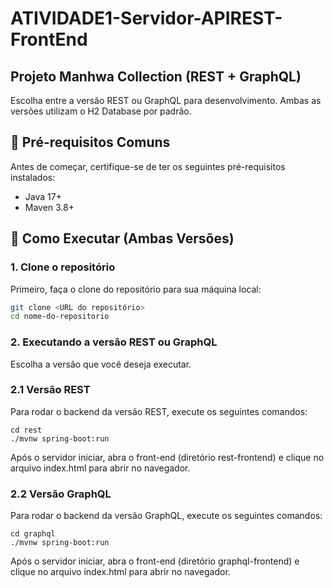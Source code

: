 # ATIVIDADE1-Servidor-APIREST-FrontEnd  
## Projeto Manhwa Collection (REST + GraphQL)

Escolha entre a versão REST ou GraphQL para desenvolvimento. Ambas as versões utilizam o H2 Database por padrão.

## 🌟 Pré-requisitos Comuns
Antes de começar, certifique-se de ter os seguintes pré-requisitos instalados:

- Java 17+
- Maven 3.8+

## 🔄 Como Executar (Ambas Versões)

### 1. Clone o repositório
Primeiro, faça o clone do repositório para sua máquina local:
```bash
git clone <URL do repositório>
cd nome-do-repositorio
```
### 2. Executando a versão REST ou GraphQL
Escolha a versão que você deseja executar.

### 2.1 Versão REST
Para rodar o backend da versão REST, execute os seguintes comandos:
```
cd rest
./mvnw spring-boot:run
```
Após o servidor iniciar, abra o front-end (diretório rest-frontend) e clique no arquivo index.html para abrir no navegador. 

### 2.2 Versão GraphQL
Para rodar o backend da versão GraphQL, execute os seguintes comandos:
```
cd graphql
./mvnw spring-boot:run
```
Após o servidor iniciar, abra o front-end (diretório graphql-frontend) e clique no arquivo index.html para abrir no navegador. 
